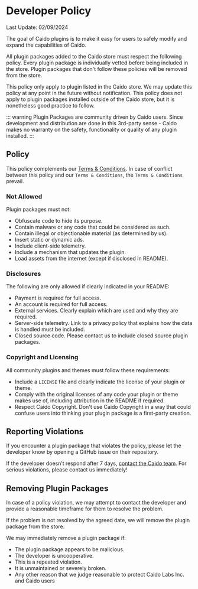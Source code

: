 # Developer Policy

Last Update: 02/09/2024

The goal of Caido plugins is to make it easy for users to safely modify and expand the capabilities of Caido.

All plugin packages added to the Caido store must respect the following policy. Every plugin package is individually vetted before being included in the store. Plugin packages that don't follow these policies will be removed from the store.

This policy only apply to plugin listed in the Caido store. We may update this policy at any point in the future without notification.
This policy does not apply to plugin packages installed outside of the Caido store, but it is nonetheless good practice to follow.

::: warning
Plugin Packages are community driven by Caido users. Since development and distribution are done in this 3rd-party sense - Caido makes no warranty on the safety, functionality or quality of any plugin installed.
:::

## Policy

This policy complements our [Terms & Conditions](https://caido.io/terms). In case of conflict between this policy and our `Terms & Conditions`, the `Terms & Conditions` prevail.

### Not Allowed

Plugin packages must not:

- Obfuscate code to hide its purpose.
- Contain malware or any code that could be considered as such.
- Contain illegal or objectionable material (as determined by us).
- Insert static or dynamic ads.
- Include client-side telemetry.
- Include a mechanism that updates the plugin.
- Load assets from the internet (except if disclosed in README).

### Disclosures

The following are only allowed if clearly indicated in your README:

- Payment is required for full access.
- An account is required for full access.
- External services. Clearly explain which are used and why they are required.
- Server-side telemetry. Link to a privacy policy that explains how the data is handled must be included.
- Closed source code. Please contact us to include closed source plugin packages.

### Copyright and Licensing

All community plugins and themes must follow these requirements:

- Include a `LICENSE` file and clearly indicate the license of your plugin or theme.
- Comply with the original licenses of any code your plugin or theme makes use of, including attribution in the README if required.
- Respect Caido Copyright. Don't use Caido Copyright in a way that could confuse users into thinking your plugin package is a first-party creation.

## Reporting Violations

If you encounter a plugin package that violates the policy, please let the developer know by opening a GitHub issue on their repository.

If the developer doesn’t respond after 7 days, [contact the Caido team](mailto:info@caido.io). For serious violations, please contact us immediately!

## Removing Plugin Packages

In case of a policy violation, we may attempt to contact the developer and provide a reasonable timeframe for them to resolve the problem.

If the problem is not resolved by the agreed date, we will remove the plugin package from the store.

We may immediately remove a plugin package if:

- The plugin package appears to be malicious.
- The developer is uncooperative.
- This is a repeated violation.
- It is unmaintained or severely broken.
- Any other reason that we judge reasonable to protect Caido Labs Inc. and Caido users
